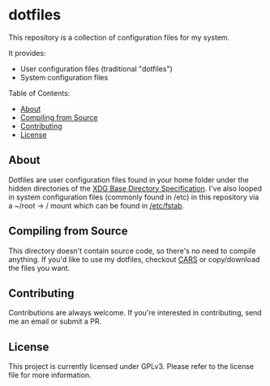 dotfiles
===========

This repository is a collection of configuration files for my system.

It provides:

  * User configuration files (traditional "dotfiles")
  * System configuration files

Table of Contents:

  * [About](#about)
  * [Compiling from Source](#compiling-from-source)
  * [Contributing](#contributing)
  * [License](#license)

About
-----

Dotfiles are user configuration files found in your home folder under the hidden directories of the [XDG Base Directory Specification](https://specifications.freedesktop.org/basedir-spec/basedir-spec-latest.html). I've also looped in system configuration files (commonly found in /etc) in this repository via a ~/root -> / mount which can be found in [/etc/fstab](../root/etc/fstab).

Compiling from Source
------------

This directory doesn't contain source code, so there's no need to compile anything. If you'd like to use my dotfiles, checkout [CARS](https://github.com/ChristianHering/CARS) or copy/download the files you want.

Contributing
------------

Contributions are always welcome. If you're interested in contributing, send me an email or submit a PR.

License
-------

This project is currently licensed under GPLv3. Please refer to the license file for more information.

